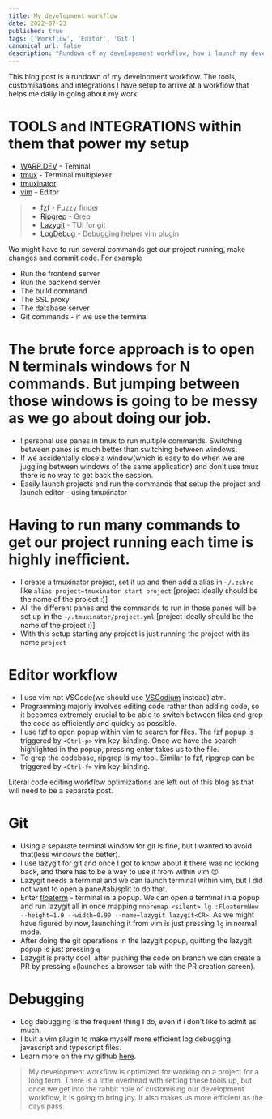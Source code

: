 ```yaml
---
title: My development workflow
date: 2022-07-23
published: true
tags: ['Workflow', 'Editor', 'Git']
canonical_url: false
description: "Rundown of my developement workflow, how i launch my development environment, edit code and commit it"
---
```


This blog post is a rundown of my development workflow. The tools, customisations and integrations I have setup to arrive at a workflow that helps me daily in going about my work.

# TOOLS and INTEGRATIONS within them that power my setup

* [WARP.DEV](https://www.warp.dev/) - Teminal
* [tmux](https://github.com/tmux/tmux/wiki) - Terminal multiplexer
* [tmuxinator](https://github.com/tmuxinator/tmuxinator)
* [vim](https://www.vim.org/) - Editor
>  * [fzf](https://github.com/junegunn/fzf) - Fuzzy finder
>  * [Ripgrep](https://github.com/BurntSushi/ripgrep) - Grep
>  * [Lazygit](https://github.com/jesseduffield/lazygit) - TUI for git
>  * [LogDebug](https://github.com/RakshithNM/logdebug.vim) - Debugging helper vim plugin

We might have to run several commands get our project running, make changes and commit code. For example

* Run the frontend server
* Run the backend server
* The build command
* The SSL proxy
* The database server
* Git commands - if we use the terminal

# The brute force approach is to open N terminals windows for N commands. But jumping between those windows is going to be messy as we go about doing our job.

- I personal use panes in tmux to run multiple commands. Switching between panes is much better than switching between windows.
- If we accidentally close a window(which is easy to do when we are juggling between windows of the same application) and don't use tmux there is no way to get back the session.
- Easily launch projects and run the commands that setup the project and launch editor - using tmuxinator

# Having to run many commands to get our project running each time is highly inefficient.

- I create a tmuxinator project, set it up and then add a alias in `~/.zshrc` like `alias project=tmuxinator start project` [project ideally should be the name of the project :)]
- All the different panes and the commands to run in those panes will be set up in the `~/.tmuxinator/project.yml` [project ideally should be the name of the project :)]
- With this setup starting any project is just running the project with its name `project`

# Editor workflow

- I use vim not VSCode(we should use [VSCodium](https://vscodium.com/) instead) atm.
- Programming majorly involves editing code rather than adding code, so it becomes extremely crucial to be able to switch between files and grep the code as efficiently and quickly as possible.
- I use fzf to open popup within vim to search for files. The fzf popup is triggered by `<Ctrl-p>` vim key-binding. Once we have the search highlighted in the popup, pressing enter takes us to the file.
- To grep the codebase, ripgrep is my tool. Similar to fzf, ripgrep can be triggered by `<Ctrl-f>` vim key-binding.

Literal code editing workflow optimizations are left out of this blog as that will need to be a separate post.

# Git

- Using a separate terminal window for git is fine, but I wanted to avoid that(less windows the better).
- I use lazygit for git and once I got to know about it there was no looking back, and there has to be a way to use it from within vim :wink:
- Lazygit needs a terminal and we can launch terminal within vim, but I did not want to open a pane/tab/split to do that.
- Enter [floaterm](https://github.com/voldikss/vim-floaterm) - terminal in a popup. We can open a terminal in a popup and run lazygit all in once mapping `nnoremap <silent> lg :FloatermNew --height=1.0 --width=0.99 --name=lazygit lazygit<CR>`. As we might have figured by now, launching it from vim is just pressing `lg` in normal mode.
- After doing the git operations in the lazygit popup, quitting the lazygit popup is just pressing `q`
- Lazygit is pretty cool, after pushing the code on branch we can create a PR by pressing `o`(launches a browser tab with the PR creation screen).

# Debugging

- Log debugging is the frequent thing I do, even if i don't like to admit as much.
- I buit a vim plugin to make myself more efficient log debugging javascript and typescript files.
- Learn more on the my github [here](https://github.com/RakshithNM/logdebug.vim).

> My development workflow is optimized for working on a project for a long term. There is a little overhead with setting these tools up, but once we get into the rabbit hole of customising our development workflow, it is going to bring joy. It also makes us more efficient as the days pass.


